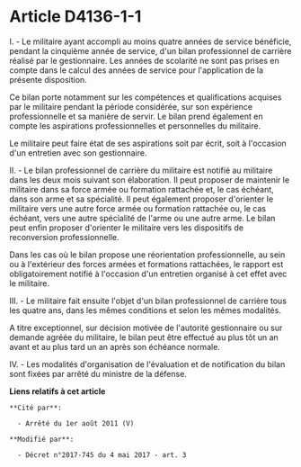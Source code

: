 # Article D4136-1-1

I. - Le militaire ayant accompli au moins quatre années de service bénéficie, pendant la cinquième année de service, d'un
bilan professionnel de carrière réalisé par le gestionnaire. Les années de scolarité ne sont pas prises en compte dans le
calcul des années de service pour l'application de la présente disposition.

Ce bilan porte notamment sur les compétences et qualifications acquises par le militaire pendant la période considérée, sur
son expérience professionnelle et sa manière de servir. Le bilan prend également en compte les aspirations professionnelles
et personnelles du militaire.

Le militaire peut faire état de ses aspirations soit par écrit, soit à l'occasion d'un entretien avec son gestionnaire.

II. - Le bilan professionnel de carrière du militaire est notifié au militaire dans les deux mois suivant son élaboration. Il
peut proposer de maintenir le militaire dans sa force armée ou formation rattachée et, le cas échéant, dans son arme et sa
spécialité. Il peut également proposer d'orienter le militaire vers une autre force armée ou formation rattachée ou, le cas
échéant, vers une autre spécialité de l'arme ou une autre arme. Le bilan peut enfin proposer d'orienter le militaire vers les
dispositifs de reconversion professionnelle.

Dans les cas où le bilan propose une réorientation professionnelle, au sein ou à l'extérieur des forces armées et formations
rattachées, le rapport est obligatoirement notifié à l'occasion d'un entretien organisé à cet effet avec le militaire.

III. - Le militaire fait ensuite l'objet d'un bilan professionnel de carrière tous les quatre ans, dans les mêmes conditions
et selon les mêmes modalités.

A titre exceptionnel, sur décision motivée de l'autorité gestionnaire ou sur demande agréée du militaire, le bilan peut être
effectué au plus tôt un an avant et au plus tard un an après son échéance normale.

IV. - Les modalités d'organisation de l'évaluation et de notification du bilan sont fixées par arrêté du ministre de la
défense.

**Liens relatifs à cet article**

	**Cité par**:

	  - Arrêté du 1er août 2011 (V)

	**Modifié par**:

	  - Décret n°2017-745 du 4 mai 2017 - art. 3
